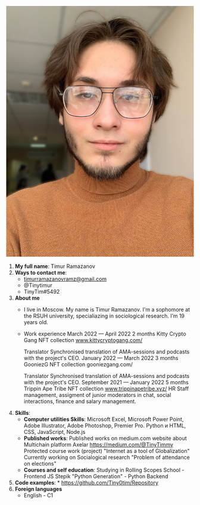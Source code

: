 ![](/bezimeni.png)
1. **My full name**: Timur Ramazanov
2. **Ways to contact me**:
    * timurramazanovramz@gmail.com
    * @Tinytimur
    * TinyTim#5492
3. **About me**
    * I live in Moscow. My name is Timur Ramazanov. I'm a sophomore at the RSUH university, specialiazing in sociological research. I’m 19 years old.
    * Work experience
        March 2022 — April 2022
        2 months
        Kitty Crypto Gang NFT collection
        www.kittycryptogang.com/

        Translator
        Synchronised translation of AMA-sessions and podcasts with the project's CEO.
        January 2022 — March 2022
        3 months
        GooniezG NFT collection
        gooniezgang.com/

        Translator
        Synchronised translation of AMA-sessions and podcasts with the project's CEO.
        September 2021 — January 2022
        5 months
        Trippin Ape Tribe NFT collection
        www.trippinapetribe.xyz/
        HR
        Staff management, assigment of junior moderators in chat, social interactions, finance and salary management.
4.  **Skills**:
    * **Computer utilities Skills**:
    Microsoft Excel, Microsoft Power Point, Adobe Illustrator, Adobe Photoshop, Premier Pro.
    Python и HTML, CSS, JavaScript, Node.js
    * **Published works**:
    Published works on medium.com website about Multichain platform Axelar https://medium.com/@TinyTimmy
    Protected course work (project) "Internet as a tool of Globalization" 
    Currently working on Socialogical research "Problem of attendance on elections"
    * **Courses and self education**:
    Studying in Rolling Scopes School - Frontend JS
    Stepik "Python Generation" - Python Backend
5. **Code examples**:
    * 
    https://github.com/Tiny0tim/Repository
6. **Foreign languages**
    * English - C1




